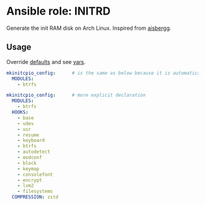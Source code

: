 # Ansible role: INITRD

Generate the init RAM disk on Arch Linux.
Inspired from [aisbergg](https://github.com/aisbergg/ansible-role-mkinitcpio).

## Usage
Override [defaults](https://github.com/lunics/ansible_role_initrd/blob/main/defaults/main.yml) and see [vars](https://github.com/lunics/ansible_role_initrd/blob/main/vars/main/hooks_busybox.yml).

```yaml
mkinitcpio_config:      # is the same as below because it is automatically completed by default
  MODULES:
    - btrfs

mkinitcpio_config:      # more explicit declaration
  MODULES:
    - btrfs
  HOOKS:
    - base
    - udev
    - usr
    - resume
    - keyboard
    - btrfs
    - autodetect
    - modconf
    - block
    - keymap
    - consolefont
    - encrypt
    - lvm2
    - filesystems
  COMPRESSION: zstd
```
